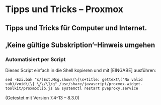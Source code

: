 # Tipps und Tricks&nbsp;– Proxmox
Tipps und Tricks für Computer und Internet.
---

## ‚Keine gültige Subskription‘–Hinweis umgehen

### Automatisiert per Script

Dieses Script einfach in die Shell kopieren und mit [EINGABE] ausführen:

```
sed -Ezi.bak "s/(Ext.Msg.show\(\{\s+title: gettext\('No valid sub)/void\(\{ \/\/\1/g" /usr/share/javascript/proxmox-widget-toolkit/proxmoxlib.js && systemctl restart pveproxy.service
```
(Getestet mit Version 7.4-13 – 8.3.0)
